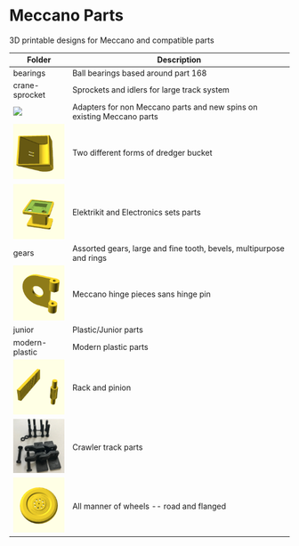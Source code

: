 # Meccano Parts

3D printable designs for Meccano and compatible parts

Folder | Description
------ | -----------
bearings | Ball bearings based around part 168
crane-sprocket | Sprockets and idlers for large track system
[<img src="custom-parts/differential/images/bevel1.png" width="100">](custom-parts) | Adapters for non Meccano parts and new spins on existing Meccano parts
[<img src="dredger-bucket/images/rect.png" width="100">](dredger-bucket) | Two different forms of dredger bucket
[<img src="electrical/images/520.png" width="100">](electrical) | Elektrikit and Electronics sets parts
gears | Assorted gears, large and fine tooth, bevels, multipurpose and rings
[<img src="hinges/images/outer.png" width="100">](hinges) | Meccano hinge pieces sans hinge pin
junior | Plastic/Junior parts
modern-plastic | Modern plastic parts
[<img src="rack-and-pinion/images/2.png" width="100">](rack-and-pinion) | Rack and pinion
[<img src="tracks/pinned-track-link/images/all.jpg" width="100">](tracks) | Crawler track parts
[<img src="wheel/road/images/187b.png" width="100">](wheel) | All manner of wheels -- road and flanged

